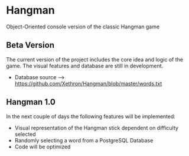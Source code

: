 # Hangman
Object-Oriented console version of the classic Hangman game

## Beta Version
The current version of the project includes the core idea and logic of the game. The visual features and database are still in development. 

- Database source --> https://github.com/Xethron/Hangman/blob/master/words.txt


## Hangman 1.0
In the next couple of days the following features will be implemented:
- Visual representation of the Hangman stick dependent on difficulty selected
- Randomly selecting a word from a PostgreSQL Database
- Code will be optimized
